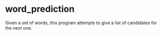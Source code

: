 # word_prediction
Given a set of words, this program attempts to give a list of candidates for the next one.
